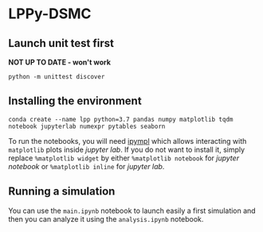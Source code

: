 # LPPy-DSMC

## Launch unit test first
**NOT UP TO DATE - won't work**
```shell
python -m unittest discover
```

## Installing the environment
```
conda create --name lpp python=3.7 pandas numpy matplotlib tqdm notebook jupyterlab numexpr pytables seaborn
```

To run the notebooks, you will need [ipympl](https://github.com/matplotlib/ipympl) which allows interacting with `matplotlib` plots inside *jupyter lab*. If you do not want to install it, simply replace `%matplotlib widget` by either `%matplotlib notebook` for *jupyter notebook* or `%matplotlib inline` for *jupyter lab*.

## Running a simulation

You can use the `main.ipynb` notebook to launch easily a first simulation and then you can analyze it using the `analysis.ipynb` notebook.
